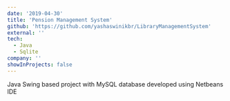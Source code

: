 ```yaml
---
date: '2019-04-30'
title: 'Pension Management System'
github: 'https://github.com/yashaswinikbr/LibraryManagementSystem'
external: ''
tech:
  - Java
  - Sqlite
company: ''
showInProjects: false
---
```


Java Swing based project with MySQL database developed using Netbeans IDE
